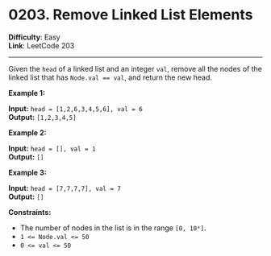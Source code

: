 # 0203. Remove Linked List Elements

**Difficulty**: Easy  
**Link**: LeetCode 203

---

Given the `head` of a linked list and an integer `val`, remove all the nodes of the linked list that has `Node.val == val`, and return the new head.

**Example 1:**

**Input:** `head = [1,2,6,3,4,5,6], val = 6`  
**Output:** `[1,2,3,4,5]`

**Example 2:**

**Input:** `head = [], val = 1`  
**Output:** `[]`

**Example 3:**

**Input:** `head = [7,7,7,7], val = 7`  
**Output:** `[]`

**Constraints:**

* The number of nodes in the list is in the range `[0, 10⁴]`.
* `1 <= Node.val <= 50`
* `0 <= val <= 50`
